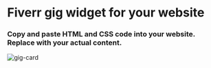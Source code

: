 # Fiverr gig widget for your website
### Copy and paste HTML and CSS code into your website. Replace with your actual content.
![gig-card](https://github.com/osama2kabdullah/fiverr-gig-card/assets/109265357/3266a848-f61e-4c68-9449-134684173c54)
